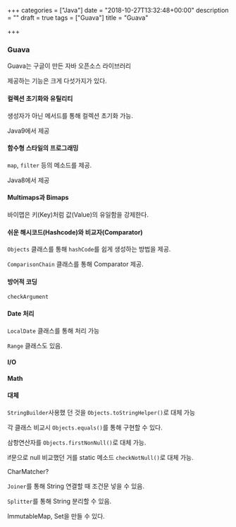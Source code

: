 +++
categories = ["Java"]
date = "2018-10-27T13:32:48+00:00"
description = ""
draft = true
tags = ["Guava"]
title = "Guava"

+++
### Guava

Guava는 구글이 만든 자바 오픈소스 라이브러리

제공하는 기능은 크게 다섯가지가 있다.

#### 컬렉션 초기화와 유틸리티

생성자가 아닌 메서드를 통해 컬렉션 초기화 가능.

Java9에서 제공

#### 함수형 스타일의 프로그래밍

`map`, `filter` 등의 메소드를 제공.

Java8에서 제공

#### Multimaps과 Bimaps

바이맵은 키(Key)처럼 값(Value)의 유일함을 강제한다.

#### 쉬운 해시코드(Hashcode)와 비교자(Comparator)

`Objects` 클래스를 통해 `hashCode`를 쉽게 생성하는 방법을 제공.

`ComparisonChain` 클래스를 통해 Comparator 제공.

#### 방어적 코딩

`checkArgument`

#### Date 처리

`LocalDate` 클래스를 통해 처리 가능

`Range` 클래스도 있음.

#### I/O

#### Math

#### 대체

`StringBuilder`사용했 던 것을 `Objects.toStringHelper()`로 대체 가능

각 클래스 비교시 `Objects.equals()`를 통해 구현할 수 있다.

삼항연산자를 `Objects.firstNonNull()`로 대체 가능.

if문으로 null 비교했던 거를 static 메소드 `checkNotNull()`로 대체 가능.

CharMatcher?

`Joiner`를 통해 String 연결할 때 조건문 넣을 수 있음.

`Splitter`를 통해 String 분리할 수 있음.

ImmutableMap, Set을 만들 수 있다.